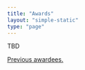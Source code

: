 ```yaml
---
title: "Awards"
layout: "simple-static"
type: "page"
---
```


TBD
<!---
Following its traditions, SGP 2023 will attribute three best paper awards, a software award recognising the authors of an open-source software that has greatly influenced the field, and a test of time award.


## Best Paper Award
![Best paper award](/images/BPA.png)

**"Poisson Manifold Reconstruction - Beyond Co-dimension One"**

Maximilian Kohlbrenner, Singchun Lee, Marc Alexa, Misha Kazhdan

## Best Paper Award: Runner up
![Best paper award_runner_up](/images/BPA-runner.png)

**"BPM: Blended Piecewise Möbius Maps"**

Shir Rorberg, Amir Vaxman, and Mirela Ben-Chen

## Best Paper Award:  Honorable mention
![Best paper award_honorable](/images/BPA-honorable.png)

**"Singularity-Free Frame Fields for Line Drawing Vectorization"**

Olga Guțan, Shreya Hegde, Erick Jimenez Berumen, Mikhail Bessmeltsev, and Edward Chien


## Software Award

Sponsored by ![gf logo](/images/geometryfactory-logo.png)


![Geogram](/images/geogram_banner_2023.png)

**"[geogram](https://github.com/BrunoLevy/geogram)"**  
Bruno Levy

## Test of Time Award

**"Discrete Laplace operators: No free lunch"**  
Max Wardetzky, Saurabh Mathur, Felix Kälberer, Eitan Grinspun

_Symposium on Geometry Processing, 2007_

--->

[Previous awardees.](http://awards.geometryprocessing.org/)

